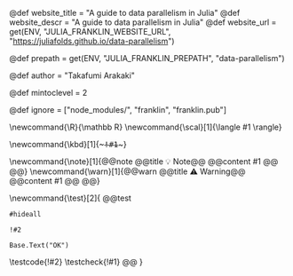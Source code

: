 <!--
Add here global page variables to use throughout your
website.
The website_* must be defined for the RSS to work
-->
@def website_title = "A guide to data parallelism in Julia"
@def website_descr = "A guide to data parallelism in Julia"
@def website_url   = get(ENV, "JULIA_FRANKLIN_WEBSITE_URL", "https://juliafolds.github.io/data-parallelism")

@def prepath = get(ENV, "JULIA_FRANKLIN_PREPATH", "data-parallelism")

@def author = "Takafumi Arakaki"

@def mintoclevel = 2

<!--
Add here files or directories that should be ignored by Franklin, otherwise
these files might be copied and, if markdown, processed by Franklin which
you might not want. Indicate directories by ending the name with a `/`.
-->
@def ignore = ["node_modules/", "franklin", "franklin.pub"]

<!--
Add here global latex commands to use throughout your
pages. It can be math commands but does not need to be.
For instance:
* \newcommand{\phrase}{This is a long phrase to copy.}
-->
\newcommand{\R}{\mathbb R}
\newcommand{\scal}[1]{\langle #1 \rangle}

\newcommand{\kbd}[1]{~~~<kbd>!#1</kbd>~~~}

\newcommand{\note}[1]{@@note @@title 💡 Note@@ @@content #1 @@ @@}
\newcommand{\warn}[1]{@@warn @@title ⚠ Warning@@ @@content #1 @@ @@}

<!--
Test case command. See ./utils.jl for implementation.

Arguments:
1. Test name.
2. Test code. It must throw in a failure case.
-->
\newcommand{\test}[2]{
@@test
```julia:/-test-/!#1
#hideall

!#2

Base.Text("OK")
```

\testcode{!#2}
\testcheck{!#1}
@@
}
